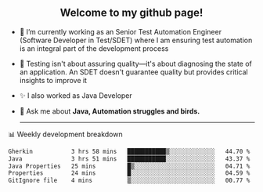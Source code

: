 <h2 align="center">Welcome to my github page!</h2>

- 🔭 I’m currently working as an Senior Test Automation Engineer (Software Developer in Test/SDET) where I am ensuring test automation is an integral part of the development process
- 🎩 Testing isn't about assuring quality—it's about diagnosing the state of an application. An SDET doesn't guarantee quality but provides critical insights to improve it
- ✨ I also worked as Java Developer
- 💬 Ask me about **Java, Automation struggles and birds.**
  
  -------
  
📊 Weekly development breakdown

<!--START_SECTION:waka-->

```txt
Gherkin           3 hrs 58 mins   ███████████▒░░░░░░░░░░░░░   44.70 %
Java              3 hrs 51 mins   ███████████░░░░░░░░░░░░░░   43.37 %
Java Properties   25 mins         █▒░░░░░░░░░░░░░░░░░░░░░░░   04.71 %
Properties        24 mins         █░░░░░░░░░░░░░░░░░░░░░░░░   04.59 %
GitIgnore file    4 mins          ▒░░░░░░░░░░░░░░░░░░░░░░░░   00.77 %
```

<!--END_SECTION:waka-->
